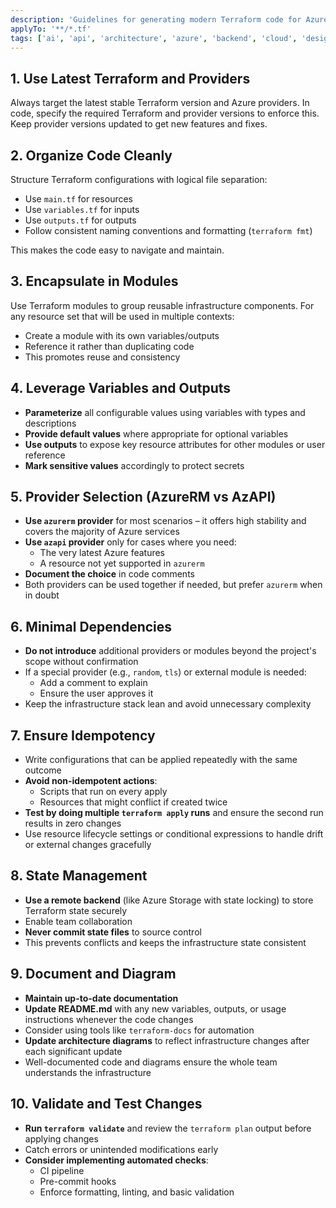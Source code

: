 ```yaml
---
description: 'Guidelines for generating modern Terraform code for Azure'
applyTo: '**/*.tf'
tags: ['ai', 'api', 'architecture', 'azure', 'backend', 'cloud', 'design', 'documentation', 'guidelines', 'iac', 'instructions', 'machine-learning', 'microsoft', 'standards', 'terraform', 'testing']
---
```


## 1. Use Latest Terraform and Providers
Always target the latest stable Terraform version and Azure providers. In code, specify the required Terraform and provider versions to enforce this. Keep provider versions updated to get new features and fixes.

## 2. Organize Code Cleanly
Structure Terraform configurations with logical file separation:

- Use `main.tf` for resources
- Use `variables.tf` for inputs
- Use `outputs.tf` for outputs
- Follow consistent naming conventions and formatting (`terraform fmt`)

This makes the code easy to navigate and maintain.

## 3. Encapsulate in Modules

Use Terraform modules to group reusable infrastructure components. For any resource set that will be used in multiple contexts:

- Create a module with its own variables/outputs
- Reference it rather than duplicating code
- This promotes reuse and consistency

## 4. Leverage Variables and Outputs

- **Parameterize** all configurable values using variables with types and descriptions
- **Provide default values** where appropriate for optional variables
- **Use outputs** to expose key resource attributes for other modules or user reference
- **Mark sensitive values** accordingly to protect secrets

## 5. Provider Selection (AzureRM vs AzAPI)

- **Use `azurerm` provider** for most scenarios – it offers high stability and covers the majority of Azure services
- **Use `azapi` provider** only for cases where you need:
  - The very latest Azure features
  - A resource not yet supported in `azurerm`
- **Document the choice** in code comments
- Both providers can be used together if needed, but prefer `azurerm` when in doubt

## 6. Minimal Dependencies

- **Do not introduce** additional providers or modules beyond the project's scope without confirmation
- If a special provider (e.g., `random`, `tls`) or external module is needed:
  - Add a comment to explain
  - Ensure the user approves it
- Keep the infrastructure stack lean and avoid unnecessary complexity

## 7. Ensure Idempotency

- Write configurations that can be applied repeatedly with the same outcome
- **Avoid non-idempotent actions**:
  - Scripts that run on every apply
  - Resources that might conflict if created twice
- **Test by doing multiple `terraform apply` runs** and ensure the second run results in zero changes
- Use resource lifecycle settings or conditional expressions to handle drift or external changes gracefully

## 8. State Management

- **Use a remote backend** (like Azure Storage with state locking) to store Terraform state securely
- Enable team collaboration
- **Never commit state files** to source control
- This prevents conflicts and keeps the infrastructure state consistent

## 9. Document and Diagram

- **Maintain up-to-date documentation**
- **Update README.md** with any new variables, outputs, or usage instructions whenever the code changes
- Consider using tools like `terraform-docs` for automation
- **Update architecture diagrams** to reflect infrastructure changes after each significant update
- Well-documented code and diagrams ensure the whole team understands the infrastructure

## 10. Validate and Test Changes

- **Run `terraform validate`** and review the `terraform plan` output before applying changes
- Catch errors or unintended modifications early
- **Consider implementing automated checks**:
  - CI pipeline
  - Pre-commit hooks
  - Enforce formatting, linting, and basic validation
